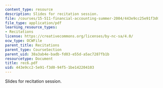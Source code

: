 ```yaml
---
content_type: resource
description: Slides for recitation session.
file: /courses/15-511-financial-accounting-summer-2004/443e9cc25e91f3d094f51be142204103_rec6.pdf
file_type: application/pdf
learning_resource_types:
- Recitations
license: https://creativecommons.org/licenses/by-nc-sa/4.0/
ocw_type: OCWFile
parent_title: Recitations
parent_type: CourseSection
parent_uid: 38a3ab4e-badb-fd03-e55d-a5ac7287fb1b
resourcetype: Document
title: rec6.pdf
uid: 443e9cc2-5e91-f3d0-94f5-1be142204103
---
```

Slides for recitation session.